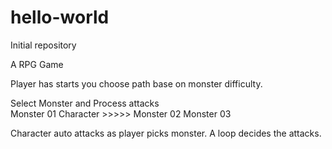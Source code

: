 # hello-world
Initial repository 

A RPG Game

Player has starts you choose path base on monster difficulty. 

Select Monster and Process attacks              
                 Monster 01
Character  >>>>> Monster 02
                 Monster 03
             
Character auto attacks as player picks monster. 
A loop decides the attacks. 
              
